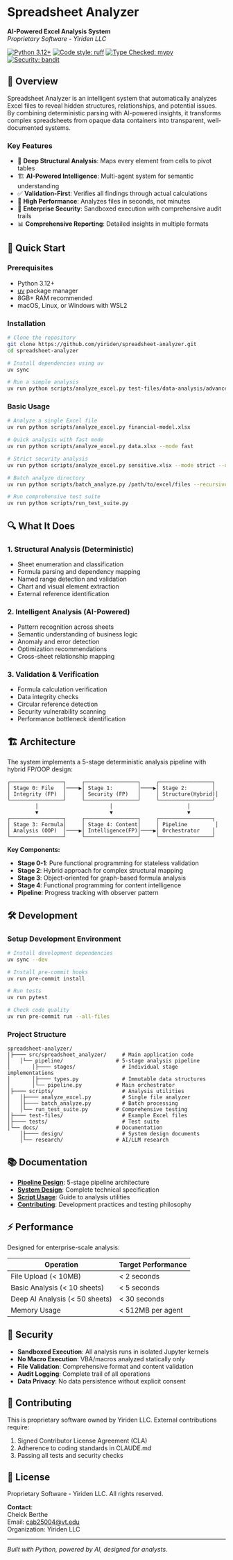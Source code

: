 # Spreadsheet Analyzer

**AI-Powered Excel Analysis System**\
*Proprietary Software - Yiriden LLC*

[![Python 3.12+](https://img.shields.io/badge/python-3.12+-blue.svg)](https://www.python.org/downloads/)
[![Code style: ruff](https://img.shields.io/badge/code%20style-ruff-000000.svg)](https://github.com/astral-sh/ruff)
[![Type Checked: mypy](https://img.shields.io/badge/type%20checked-mypy-blue)](https://mypy-lang.org/)
[![Security: bandit](https://img.shields.io/badge/security-bandit-yellow.svg)](https://github.com/PyCQA/bandit)

## 🎯 Overview

Spreadsheet Analyzer is an intelligent system that automatically analyzes Excel files to reveal hidden structures, relationships, and potential issues. By combining deterministic parsing with AI-powered insights, it transforms complex spreadsheets from opaque data containers into transparent, well-documented systems.

### Key Features

- 📌 **Deep Structural Analysis**: Maps every element from cells to pivot tables
- 🏗️ **AI-Powered Intelligence**: Multi-agent system for semantic understanding
- ✅ **Validation-First**: Verifies all findings through actual calculations
- 🚀 **High Performance**: Analyzes files in seconds, not minutes
- 🔐 **Enterprise Security**: Sandboxed execution with comprehensive audit trails
- 📊 **Comprehensive Reporting**: Detailed insights in multiple formats

## 🚀 Quick Start

### Prerequisites

- Python 3.12+
- [uv](https://docs.astral.sh/uv/) package manager
- 8GB+ RAM recommended
- macOS, Linux, or Windows with WSL2

### Installation

```bash
# Clone the repository
git clone https://github.com/yiriden/spreadsheet-analyzer.git
cd spreadsheet-analyzer

# Install dependencies using uv
uv sync

# Run a simple analysis
uv run python scripts/analyze_excel.py test-files/data-analysis/advanced_excel_formulas.xlsx
```

### Basic Usage

```bash
# Analyze a single Excel file
uv run python scripts/analyze_excel.py financial-model.xlsx

# Quick analysis with fast mode
uv run python scripts/analyze_excel.py data.xlsx --mode fast

# Strict security analysis
uv run python scripts/analyze_excel.py sensitive.xlsx --mode strict --detailed

# Batch analyze directory
uv run python scripts/batch_analyze.py /path/to/excel/files --recursive

# Run comprehensive test suite
uv run python scripts/run_test_suite.py
```

## 🔍 What It Does

### 1. **Structural Analysis** (Deterministic)

- Sheet enumeration and classification
- Formula parsing and dependency mapping
- Named range detection and validation
- Chart and visual element extraction
- External reference identification

### 2. **Intelligent Analysis** (AI-Powered)

- Pattern recognition across sheets
- Semantic understanding of business logic
- Anomaly and error detection
- Optimization recommendations
- Cross-sheet relationship mapping

### 3. **Validation & Verification**

- Formula calculation verification
- Data integrity checks
- Circular reference detection
- Security vulnerability scanning
- Performance bottleneck identification

## 🏗️ Architecture

The system implements a 5-stage deterministic analysis pipeline with hybrid FP/OOP design:

```
┌─────────────────┐     ┌─────────────────┐     ┌─────────────────┐
│ Stage 0: File   │────▶│ Stage 1:        │────▶│ Stage 2:        │
│ Integrity (FP)  │     │ Security (FP)   │     │ Structure(Hybrid)│
└─────────────────┘     └─────────────────┘     └─────────────────┘
         │                       │                        │
         ▼                       ▼                        ▼
┌─────────────────┐     ┌─────────────────┐     ┌─────────────────┐
│ Stage 3: Formula│     │ Stage 4: Content│     │ Pipeline         │
│ Analysis (OOP)  │────▶│ Intelligence(FP)│────▶│ Orchestrator    │
└─────────────────┘     └─────────────────┘     └─────────────────┘
```

**Key Components:**

- **Stage 0-1**: Pure functional programming for stateless validation
- **Stage 2**: Hybrid approach for complex structural mapping
- **Stage 3**: Object-oriented for graph-based formula analysis
- **Stage 4**: Functional programming for content intelligence
- **Pipeline**: Progress tracking with observer pattern

## 🛠️ Development

### Setup Development Environment

```bash
# Install development dependencies
uv sync --dev

# Install pre-commit hooks
uv run pre-commit install

# Run tests
uv run pytest

# Check code quality
uv run pre-commit run --all-files
```

### Project Structure

```
spreadsheet-analyzer/
│├──── src/spreadsheet_analyzer/     # Main application code
│   │└── pipeline/                 # 5-stage analysis pipeline
│       │├──── stages/               # Individual stage implementations
│       │├──── types.py              # Immutable data structures
│       │└── pipeline.py           # Main orchestrator
│├──── scripts/                      # Analysis utilities
│   │├──── analyze_excel.py          # Single file analyzer
│   │├──── batch_analyze.py          # Batch processing
│   │└── run_test_suite.py         # Comprehensive testing
│├──── test-files/                   # Example Excel files
│├──── tests/                        # Test suite
│└── docs/                         # Documentation
    │├──── design/                   # System design documents
    │└── research/                 # AI/LLM research
```

## 📚 Documentation

- **[Pipeline Design](docs/design/deterministic-analysis-pipeline.md)**: 5-stage pipeline architecture
- **[System Design](docs/design/comprehensive-system-design.md)**: Complete technical specification
- **[Script Usage](scripts/README.md)**: Guide to analysis utilities
- **[Contributing](CONTRIBUTING.md)**: Development practices and testing philosophy

## ⚡ Performance

Designed for enterprise-scale analysis:

| Operation                      | Target Performance |
| ------------------------------ | ------------------ |
| File Upload (< 10MB)           | < 2 seconds        |
| Basic Analysis (< 10 sheets)   | < 5 seconds        |
| Deep AI Analysis (< 50 sheets) | < 30 seconds       |
| Memory Usage                   | < 512MB per agent  |

## 🔐 Security

- **Sandboxed Execution**: All analysis runs in isolated Jupyter kernels
- **No Macro Execution**: VBA/macros analyzed statically only
- **File Validation**: Comprehensive format and content validation
- **Audit Logging**: Complete trail of all operations
- **Data Privacy**: No data persistence without explicit consent

## 🤝 Contributing

This is proprietary software owned by Yiriden LLC. External contributions require:

1. Signed Contributor License Agreement (CLA)
1. Adherence to coding standards in CLAUDE.md
1. Passing all tests and security checks

## 📜 License

Proprietary Software - Yiriden LLC. All rights reserved.

**Contact**:\
Cheick Berthe\
Email: cab25004@vt.edu\
Organization: Yiriden LLC

______________________________________________________________________

*Built with Python, powered by AI, designed for analysts.*

